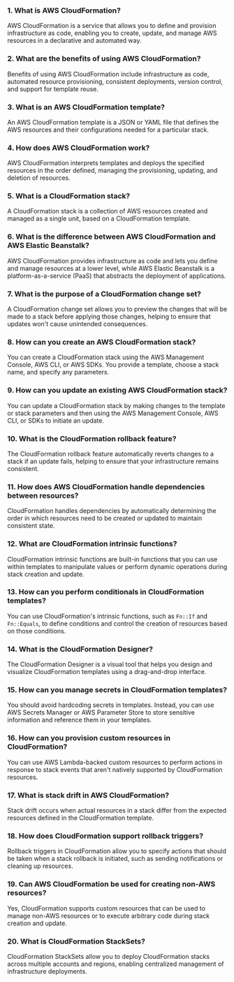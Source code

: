 
### 1. What is AWS CloudFormation?
AWS CloudFormation is a service that allows you to define and provision infrastructure as code, enabling you to create, update, and manage AWS resources in a declarative and automated way.

### 2. What are the benefits of using AWS CloudFormation?
Benefits of using AWS CloudFormation include infrastructure as code, automated resource provisioning, consistent deployments, version control, and support for template reuse.

### 3. What is an AWS CloudFormation template?
An AWS CloudFormation template is a JSON or YAML file that defines the AWS resources and their configurations needed for a particular stack.

### 4. How does AWS CloudFormation work?
AWS CloudFormation interprets templates and deploys the specified resources in the order defined, managing the provisioning, updating, and deletion of resources.

### 5. What is a CloudFormation stack?
A CloudFormation stack is a collection of AWS resources created and managed as a single unit, based on a CloudFormation template.

### 6. What is the difference between AWS CloudFormation and AWS Elastic Beanstalk?
AWS CloudFormation provides infrastructure as code and lets you define and manage resources at a lower level, while AWS Elastic Beanstalk is a platform-as-a-service (PaaS) that abstracts the deployment of applications.

### 7. What is the purpose of a CloudFormation change set?
A CloudFormation change set allows you to preview the changes that will be made to a stack before applying those changes, helping to ensure that updates won't cause unintended consequences.

### 8. How can you create an AWS CloudFormation stack?
You can create a CloudFormation stack using the AWS Management Console, AWS CLI, or AWS SDKs. You provide a template, choose a stack name, and specify any parameters.

### 9. How can you update an existing AWS CloudFormation stack?
You can update a CloudFormation stack by making changes to the template or stack parameters and then using the AWS Management Console, AWS CLI, or SDKs to initiate an update.

### 10. What is the CloudFormation rollback feature?
The CloudFormation rollback feature automatically reverts changes to a stack if an update fails, helping to ensure that your infrastructure remains consistent.

### 11. How does AWS CloudFormation handle dependencies between resources?
CloudFormation handles dependencies by automatically determining the order in which resources need to be created or updated to maintain consistent state.

### 12. What are CloudFormation intrinsic functions?
CloudFormation intrinsic functions are built-in functions that you can use within templates to manipulate values or perform dynamic operations during stack creation and update.

### 13. How can you perform conditionals in CloudFormation templates?
You can use CloudFormation's intrinsic functions, such as `Fn::If` and `Fn::Equals`, to define conditions and control the creation of resources based on those conditions.

### 14. What is the CloudFormation Designer?
The CloudFormation Designer is a visual tool that helps you design and visualize CloudFormation templates using a drag-and-drop interface.

### 15. How can you manage secrets in CloudFormation templates?
You should avoid hardcoding secrets in templates. Instead, you can use AWS Secrets Manager or AWS Parameter Store to store sensitive information and reference them in your templates.

### 16. How can you provision custom resources in CloudFormation?
You can use AWS Lambda-backed custom resources to perform actions in response to stack events that aren't natively supported by CloudFormation resources.

### 17. What is stack drift in AWS CloudFormation?
Stack drift occurs when actual resources in a stack differ from the expected resources defined in the CloudFormation template.

### 18. How does CloudFormation support rollback triggers?
Rollback triggers in CloudFormation allow you to specify actions that should be taken when a stack rollback is initiated, such as sending notifications or cleaning up resources.

### 19. Can AWS CloudFormation be used for creating non-AWS resources?
Yes, CloudFormation supports custom resources that can be used to manage non-AWS resources or to execute arbitrary code during stack creation and update.

### 20. What is CloudFormation StackSets?
CloudFormation StackSets allow you to deploy CloudFormation stacks across multiple accounts and regions, enabling centralized management of infrastructure deployments.
